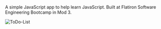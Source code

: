 A simple JavaScript app to help learn JavaScript.
Built at Flatiron Software Engineering Bootcamp in Mod 3.

![ToDo-List](https://i.imgur.com/otdLXCC.png)
